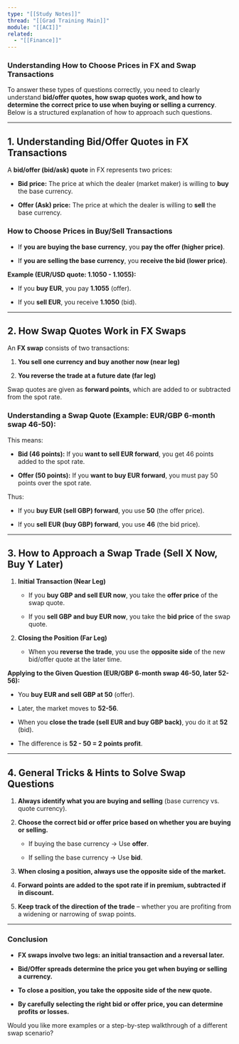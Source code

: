 ```yaml
---
type: "[[Study Notes]]"
thread: "[[Grad Training Main]]"
module: "[[ACI]]"
related:
  - "[[Finance]]"
---
```



### **Understanding How to Choose Prices in FX and Swap Transactions**

To answer these types of questions correctly, you need to clearly understand **bid/offer quotes, how swap quotes work, and how to determine the correct price to use when buying or selling a currency**. Below is a structured explanation of how to approach such questions.

---

## **1. Understanding Bid/Offer Quotes in FX Transactions**

A **bid/offer (bid/ask) quote** in FX represents two prices:

- **Bid price:** The price at which the dealer (market maker) is willing to **buy** the base currency.
    
- **Offer (Ask) price:** The price at which the dealer is willing to **sell** the base currency.
    

### **How to Choose Prices in Buy/Sell Transactions**

- If **you are buying the base currency**, you **pay the offer (higher price)**.
    
- If **you are selling the base currency**, you **receive the bid (lower price)**.
    

**Example (EUR/USD quote: 1.1050 - 1.1055):**

- If you **buy EUR**, you pay **1.1055** (offer).
    
- If you **sell EUR**, you receive **1.1050** (bid).
    

---

## **2. How Swap Quotes Work in FX Swaps**

An **FX swap** consists of two transactions:

1. **You sell one currency and buy another now (near leg)**
    
2. **You reverse the trade at a future date (far leg)**
    

Swap quotes are given as **forward points**, which are added to or subtracted from the spot rate.

### **Understanding a Swap Quote (Example: EUR/GBP 6-month swap 46-50):**

This means:

- **Bid (46 points):** If you **want to sell EUR forward**, you get 46 points added to the spot rate.
    
- **Offer (50 points):** If you **want to buy EUR forward**, you must pay 50 points over the spot rate.
    

Thus:

- If you **buy EUR (sell GBP) forward**, you use **50** (the offer price).
    
- If you **sell EUR (buy GBP) forward**, you use **46** (the bid price).
    

---

## **3. How to Approach a Swap Trade (Sell X Now, Buy Y Later)**

1. **Initial Transaction (Near Leg)**
    
    - If you **buy GBP and sell EUR now**, you take the **offer price** of the swap quote.
        
    - If you **sell GBP and buy EUR now**, you take the **bid price** of the swap quote.
        
2. **Closing the Position (Far Leg)**
    
    - When you **reverse the trade**, you use the **opposite side** of the new bid/offer quote at the later time.
        

**Applying to the Given Question (EUR/GBP 6-month swap 46-50, later 52-56):**

- You **buy EUR and sell GBP at 50** (offer).
    
- Later, the market moves to **52-56**.
    
- When you **close the trade (sell EUR and buy GBP back)**, you do it at **52** (bid).
    
- The difference is **52 - 50 = 2 points profit**.
    

---

## **4. General Tricks & Hints to Solve Swap Questions**

1. **Always identify what you are buying and selling** (base currency vs. quote currency).
    
2. **Choose the correct bid or offer price based on whether you are buying or selling.**
    
    - If buying the base currency → Use **offer**.
        
    - If selling the base currency → Use **bid**.
        
3. **When closing a position, always use the opposite side of the market.**
    
4. **Forward points are added to the spot rate if in premium, subtracted if in discount.**
    
5. **Keep track of the direction of the trade** – whether you are profiting from a widening or narrowing of swap points.
    

---

### **Conclusion**

- **FX swaps involve two legs: an initial transaction and a reversal later.**
    
- **Bid/Offer spreads determine the price you get when buying or selling a currency.**
    
- **To close a position, you take the opposite side of the new quote.**
    
- **By carefully selecting the right bid or offer price, you can determine profits or losses.**
    

Would you like more examples or a step-by-step walkthrough of a different swap scenario?